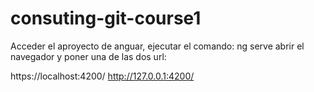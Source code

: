 # consuting-git-course1

 Acceder el aproyecto de anguar, ejecutar el comando: 
 ng serve
 abrir el navegador y poner una de las dos url:

 https://localhost:4200/
 http://127.0.0.1:4200/